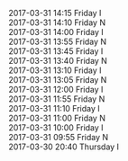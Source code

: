 2017-03-31 14:15 Friday  I  
2017-03-31 14:10 Friday  N  
2017-03-31 14:00 Friday  I  
2017-03-31 13:55 Friday  N  
2017-03-31 13:45 Friday  I  
2017-03-31 13:40 Friday  N  
2017-03-31 13:10 Friday  I  
2017-03-31 13:05 Friday  N  
2017-03-31 12:00 Friday  I  
2017-03-31 11:55 Friday  N  
2017-03-31 11:10 Friday  I  
2017-03-31 11:00 Friday  N  
2017-03-31 10:00 Friday  I  
2017-03-31 09:55 Friday  N  
2017-03-30 20:40 Thursday  I  
